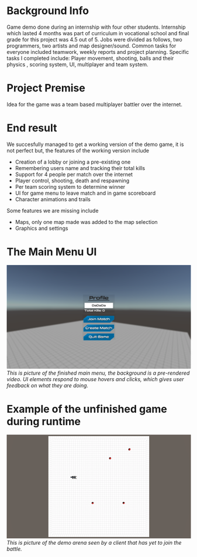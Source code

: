 # Background Info
Game demo done during an internship with four other students. Internship which lasted 4 months was part of curriculum in vocational school and final grade for this project was 4.5 out of 5. Jobs were divided as follows, two programmers, two artists and map designer/sound. Common tasks for everyone included teamwork, weekly reports and project planning. Specific tasks I completed include: Player movement, shooting, balls and their physics , scoring system, UI, multiplayer and team system.
 
# Project Premise
Idea for the game was a team based multiplayer battler over the internet. 

# End result
We succesfully managed to get a working version of the demo game, it is not perfect but, the features of the working version include 
- Creation of a lobby or joining a pre-existing one
- Remembering users name and tracking their total kills
- Support for 4 people per match over the internet
- Player control, shooting, death and respawning
- Per team scoring system to determine winner
- UI for game menu to leave match and in game scoreboard
- Character animations and trails

Some features we are missing include
- Maps, only one map made was added to the map selection
- Graphics and settings


# The Main Menu UI
![Image of finished menu](Images/menu.png?raw=true "Menu UI")
_This is picture of the finished main menu, the background is a pre-rendered video. UI elements respond to mouse hovers and clicks, which gives user feedback on what they are doing._

# Example of the unfinished game during runtime
![Image of unfinished game during run time](Images/boxmap.PNG?raw=true "Example map")
_This is picture of the demo arena seen by a client that has yet to join the battle._
